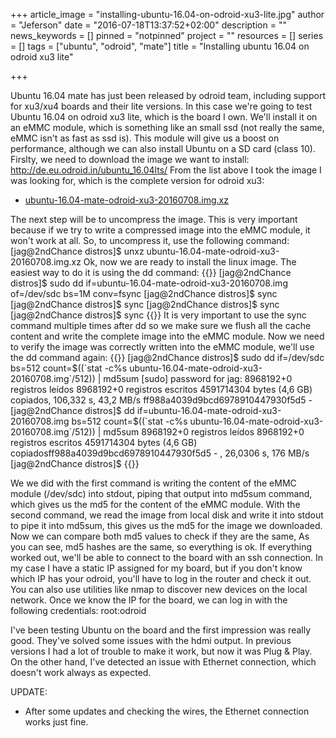 +++
article_image = "installing-ubuntu-16.04-on-odroid-xu3-lite.jpg"
author = "Jeferson"
date = "2016-07-18T13:37:52+02:00"
description = ""
news_keywords = []
pinned = "notpinned"
project = ""
resources = []
series = []
tags = ["ubuntu", "odroid", "mate"]
title = "Installing ubuntu 16.04 on odroid xu3 lite"

+++

Ubuntu 16.04 mate has just been released by odroid team, including support for xu3/xu4 boards and their lite versions. In this case we're going to test Ubuntu 16.04 on odroid xu3 lite, which is the board I own. We'll install it on an eMMC module, which is something like an small ssd (not really the same, eMMC isn't as fast as ssd is). This module will give us a boost on performance, although we can also install Ubuntu on a SD card (class 10).
Firslty, we need to download the image we want to install:
http://de.eu.odroid.in/ubuntu_16.04lts/
From the list above I took the image I was looking for, which is the complete version for odroid xu3:

* [ubuntu-16.04-mate-odroid-xu3-20160708.img.xz](http://de.eu.odroid.in/ubuntu_16.04lts/ubuntu-16.04-mate-odroid-xu3-20160708.img.xz)

The next step will be to uncompress the image. This is very important because if we try to write a compressed image into the eMMC module, it won't work at all. So, to uncompress it, use the following command:
 [jag@2ndChance distros]$ unxz ubuntu-16.04-mate-odroid-xu3-20160708.img.xz
Ok, now we are ready to install the linux image. The easiest way to do it is using the dd command:
{{<highlight sh>}}
[jag@2ndChance distros]$ sudo dd if=ubuntu-16.04-mate-odroid-xu3-20160708.img of=/dev/sdc bs=1M conv=fsync
[jag@2ndChance distros]$ sync
[jag@2ndChance distros]$ sync
[jag@2ndChance distros]$ sync
[jag@2ndChance distros]$ sync
{{</highlight>}}
It is very important to use the sync command multiple times after dd so we make sure we flush all the cache content and write the complete image into the eMMC module.
Now we need to verify the image was correctly written into the eMMC module, we'll use the dd command again:
{{<highlight sh>}}
[jag@2ndChance distros]$ sudo dd if=/dev/sdc bs=512 count=$((`stat -c%s ubuntu-16.04-mate-odroid-xu3-20160708.img`/512)) | md5sum
[sudo] password for jag:
8968192+0 registros leídos
8968192+0 registros escritos
4591714304 bytes (4,6 GB) copiados, 106,332 s, 43,2 MB/s
ff988a4039d9bcd6978910447930f5d5 -
[jag@2ndChance distros]$ dd if=ubuntu-16.04-mate-odroid-xu3-20160708.img bs=512 count=$((`stat -c%s ubuntu-16.04-mate-odroid-xu3-20160708.img`/512)) | md5sum
8968192+0 registros leídos
8968192+0 registros escritos
4591714304 bytes (4,6 GB) copiadosff988a4039d9bcd6978910447930f5d5 -
, 26,0306 s, 176 MB/s
[jag@2ndChance distros]$
{{</highlight>}}

We we did with the first command is writing the content of the eMMC module (/dev/sdc) into stdout, piping that output into md5sum command, which gives us the md5 for the content of the eMMC module. With the second command, we read the image from local disk and write it into stdout to pipe it into md5sum, this gives us the md5 for the image we downloaded. Now we can compare both md5 values to check if they are the same,
As you can see, md5 hashes are the same, so everything is ok.
If everything worked out, we'll be able to connect to the board with an ssh connection. In my case I have a static IP assigned for my board, but if you don't know which IP has your odroid, you'll have to log in the router and check it out. You can also use utilities like nmap to discover new devices on the local network. Once we know the IP for the board, we can log in with the following credentials:
root:odroid

I've been testing Ubuntu on the board and the first impression was really good. They've solved some issues with the hdmi output. In previous versions I had a lot of trouble to make it work, but now it was Plug & Play. On the other hand, I've detected an issue with Ethernet connection, which doesn't work always as expected.

UPDATE:

* After some updates and checking the wires, the Ethernet connection works just fine.
